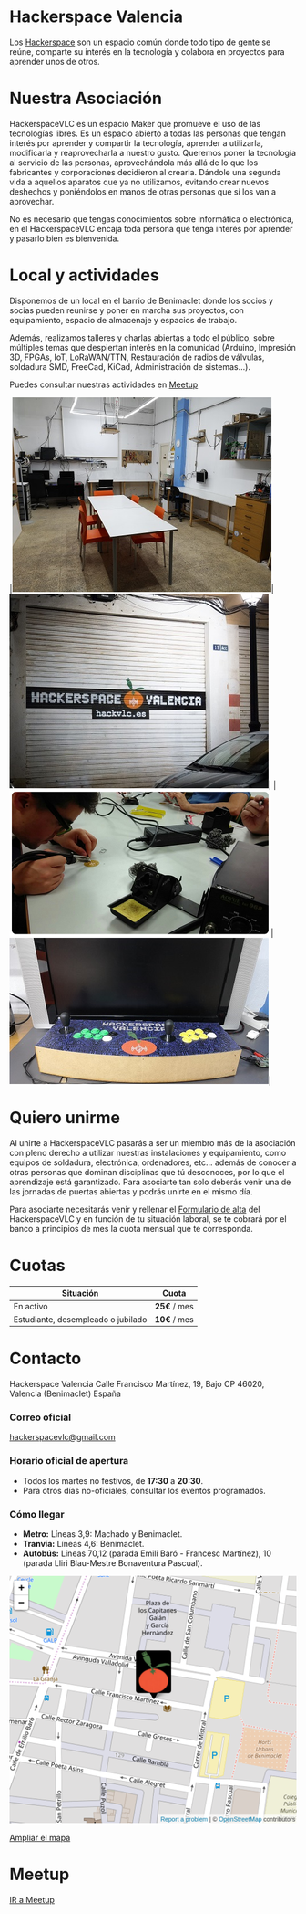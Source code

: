 # Hackerspace Valencia

Los [Hackerspace](http://hackerspaces.org/) son un espacio común donde todo tipo de gente se reúne, comparte su interés en la tecnología y colabora en proyectos para aprender unos de otros.

# Nuestra Asociación

HackerspaceVLC es un espacio Maker que promueve el uso de las tecnologías libres. Es un espacio abierto a todas las personas que tengan interés por aprender y compartir la tecnología, aprender a utilizarla, modificarla y reaprovecharla a nuestro gusto. Queremos poner la tecnología al servicio de las personas, aprovechándola más allá de lo que los fabricantes y corporaciones decidieron al crearla. Dándole una segunda vida a aquellos aparatos que ya no utilizamos, evitando crear nuevos deshechos y poniéndolos en manos de otras personas que sí los van a aprovechar.

No es necesario que tengas conocimientos sobre informática o electrónica, en el HackerspaceVLC encaja toda persona que tenga interés por aprender y pasarlo bien es bienvenida.

# Local y actividades

Disponemos de un local en el barrio de Benimaclet donde los socios y socias pueden reunirse y poner en marcha sus proyectos, con equipamiento, espacio de almacenaje y espacios de trabajo.

Además, realizamos talleres y charlas abiertas a todo el público, sobre múltiples temas que despiertan interés en la comunidad (Arduino, Impresión 3D, FPGAs, IoT, LoRaWAN/TTN, Restauración de radios de válvulas, soldadura SMD, FreeCad, KiCad, Administración de sistemas...).

Puedes consultar nuestras actividades en [Meetup](https://www.meetup.com/es-ES/Hackerspace-Valencia/events/)

|![local.jpg](local.jpg "local.jpg")|![Fachada_Hackerspace.jpg](Fachada_Hackerspace.jpg "Fachada_Hackerspace.jpg")|
|![foto3.png](foto3.png "foto3.png")|![Recreativa.png](Recreativa.png "Recreativa.png")|

# Quiero unirme

Al unirte a HackerspaceVLC pasarás a ser un miembro más de la asociación con pleno derecho a utilizar nuestras instalaciones y equipamiento, como equipos de soldadura, electrónica, ordenadores, etc... además de conocer a otras personas que dominan disciplinas que tú desconoces, por lo que el aprendizaje está garantizado. Para asociarte tan solo deberás venir una de las jornadas de puertas abiertas y podrás unirte en el mismo día.

Para asociarte necesitarás venir y rellenar el [Formulario de alta](FormularioAltaHackerspace_V2.0.pdf) del HackerspaceVLC y en función de tu situación laboral, se te cobrará por el banco a principios de mes la cuota mensual que te corresponda.

# Cuotas

| Situación | Cuota |
|-----------|-------|
| En activo | **25€** / mes |
| Estudiante, desempleado o jubilado | **10€** / mes |

# Contacto

Hackerspace Valencia
Calle Francisco Martínez, 19, Bajo
CP 46020, Valencia (Benimaclet)
España

### Correo oficial

[hackerspacevlc@gmail.com](mailto:hackerspacevlc@gmail.com)

### Horario oficial de apertura

* Todos los martes no festivos, de **17:30** a **20:30**.
* Para otros días no-oficiales, consultar los eventos programados.

### Cómo llegar

* **Metro:** Líneas 3,9: Machado y Benimaclet.
* **Tranvía:** Líneas 4,6: Benimaclet.
* **Autobús:** Líneas 70,12 (parada Emili Baró - Francesc Martínez), 10 (parada Lliri Blau-Mestre Bonaventura Pascual).

![mini_mapa.png](mini_mapa.png "Mapa")

[Ampliar el mapa](https://www.openstreetmap.org/?mlat=39.48828&mlon=-0.35839#map=19/39.48828/-0.35839&layers=N)

# Meetup

[IR a Meetup](https://www.meetup.com/es-ES/Hackerspace-Valencia/)
